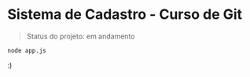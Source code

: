 <h1>Sistema de Cadastro - Curso de Git</h1>

> Status do projeto: em andamento

```
node app.js
```
:)